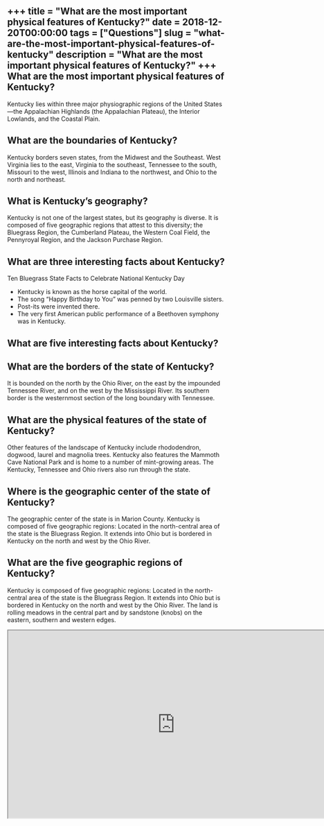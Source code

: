 +++
title = "What are the most important physical features of Kentucky?"
date = 2018-12-20T00:00:00
tags = ["Questions"]
slug = "what-are-the-most-important-physical-features-of-kentucky"
description = "What are the most important physical features of Kentucky?"
+++
What are the most important physical features of Kentucky?
----------------------------------------------------------

Kentucky lies within three major physiographic regions of the United States—the Appalachian Highlands (the Appalachian Plateau), the Interior Lowlands, and the Coastal Plain.

What are the boundaries of Kentucky?
------------------------------------

Kentucky borders seven states, from the Midwest and the Southeast. West Virginia lies to the east, Virginia to the southeast, Tennessee to the south, Missouri to the west, Illinois and Indiana to the northwest, and Ohio to the north and northeast.

What is Kentucky’s geography?
-----------------------------

Kentucky is not one of the largest states, but its geography is diverse. It is composed of five geographic regions that attest to this diversity; the Bluegrass Region, the Cumberland Plateau, the Western Coal Field, the Pennyroyal Region, and the Jackson Purchase Region.

What are three interesting facts about Kentucky?
------------------------------------------------

Ten Bluegrass State Facts to Celebrate National Kentucky Day

- Kentucky is known as the horse capital of the world.
- The song “Happy Birthday to You” was penned by two Louisville sisters.
- Post-its were invented there.
- The very first American public performance of a Beethoven symphony was in Kentucky.

What are five interesting facts about Kentucky?
-----------------------------------------------

What are the borders of the state of Kentucky?
----------------------------------------------

It is bounded on the north by the Ohio River, on the east by the impounded Tennessee River, and on the west by the Mississippi River. Its southern border is the westernmost section of the long boundary with Tennessee.

What are the physical features of the state of Kentucky?
--------------------------------------------------------

Other features of the landscape of Kentucky include rhododendron, dogwood, laurel and magnolia trees. Kentucky also features the Mammoth Cave National Park and is home to a number of mint-growing areas. The Kentucky, Tennessee and Ohio rivers also run through the state.

Where is the geographic center of the state of Kentucky?
--------------------------------------------------------

The geographic center of the state is in Marion County. Kentucky is composed of five geographic regions: Located in the north-central area of the state is the Bluegrass Region. It extends into Ohio but is bordered in Kentucky on the north and west by the Ohio River.

What are the five geographic regions of Kentucky?
-------------------------------------------------

Kentucky is composed of five geographic regions: Located in the north-central area of the state is the Bluegrass Region. It extends into Ohio but is bordered in Kentucky on the north and west by the Ohio River. The land is rolling meadows in the central part and by sandstone (knobs) on the eastern, southern and western edges.

<iframe allow="accelerometer; autoplay; clipboard-write; encrypted-media; gyroscope; picture-in-picture" allowfullscreen="" class="__youtube_prefs__  epyt-is-override  no-lazyload" data-no-lazy="1" data-origheight="433" data-origwidth="770" data-skipgform_ajax_framebjll="" height="433" id="_ytid_49914" loading="lazy" src="https://www.youtube.com/embed/UyLIi-TbcFc?enablejsapi=1&autoplay=0&cc_load_policy=0&cc_lang_pref=&iv_load_policy=1&loop=0&modestbranding=0&rel=1&fs=1&playsinline=0&autohide=2&theme=dark&color=red&controls=1&" title="YouTube player" width="770"></iframe>